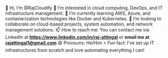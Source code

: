 👋 Hi, I’m @RajCloudify
👀 I’m interested in cloud computing, DevOps, and IT infrastructure management.
🌱 I’m currently learning AWS, Azure, and containerization technologies like Docker and Kubernetes.
💞️ I’m looking to collaborate on cloud-based projects, system automation, and network management solutions.
📫 How to reach me: You can contact me via LinkedIn at **https://www.linkedin.com/in/raj-attingal** or **email me at rajattingal1@gmail.com**
😄 Pronouns: He/Him
⚡ Fun fact: I’ve set up IT infrastructures from scratch and love automating everything I can!
